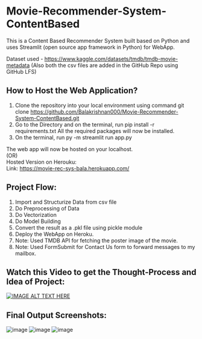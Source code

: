 # Movie-Recommender-System-ContentBased
This is a Content Based Recommender System built based on Python and uses Streamlit (open source app framework in Python) for WebApp.


Dataset used - https://www.kaggle.com/datasets/tmdb/tmdb-movie-metadata
(Also both the csv files are added in the GitHub Repo using GitHub LFS)

## How to Host the Web Application?
1. Clone the repository into your local environment using command git clone https://github.com/Balakrishnan000/Movie-Recommender-System-ContentBased.git <br>
2. Go to the Directory and on the terminal, run pip install -r requirements.txt All the required packages will now be installed.<br>
3. On the terminal, run py -m streamlit run app.py <br>

The web app will now be hosted on your localhost.
<br>
(OR)<br>
Hosted Version on Herouku:<br>
Link: https://movie-rec-sys-bala.herokuapp.com/

## Project Flow:

1. Import and Structurize Data from csv file
2. Do Preprocessing of Data
3. Do Vectorization
4. Do Model Building
5. Convert the result as a .pkl file using pickle module
6. Deploy the WebApp on Heroku.
7. Note: Used TMDB API for fetching the poster image of the movie.
8. Note: Used FormSubmit for Contact Us form to forward messages to my mailbox.

## Watch this Video to get the Thought-Process and Idea of Project:
[![IMAGE ALT TEXT HERE](https://img.youtube.com/vi/XfGXjw0um0E/0.jpg)](https://www.youtube.com/watch?v=XfGXjw0um0E)

## Final Output Screenshots: 
![image](https://user-images.githubusercontent.com/70379877/175554131-dfc35a5b-3381-4473-ae9c-1d5ecdd80169.png)
![image](https://user-images.githubusercontent.com/70379877/175555382-8d35656c-4e0b-4a30-811a-421cb1fdd635.png)
![image](https://user-images.githubusercontent.com/70379877/175555695-74980de6-9922-4715-861b-c54e72cdb41d.png)

